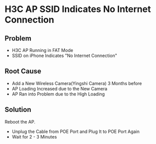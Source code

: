 # H3C AP SSID Indicates No Internet Connection

## Problem
* H3C AP Running in FAT Mode
* SSID on iPhone Indicates "No Internet Connection"

## Root Cause
* Add a New Wireless Camera(Yingshi Camera) 3 Months before
* AP Loading Increased due to the New Camera
* AP Ran into Problem due to the High Loading

## Solution
Reboot the AP.

* Unplug the Cable from POE Port and Plug It to POE Port Again
* Wait for 2 - 3 Minutes
